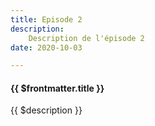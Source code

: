 ```yaml
---
title: Episode 2
description:
    Description de l'épisode 2
date: 2020-10-03

---
```



#### {{ $frontmatter.title }}

{{ $description }}